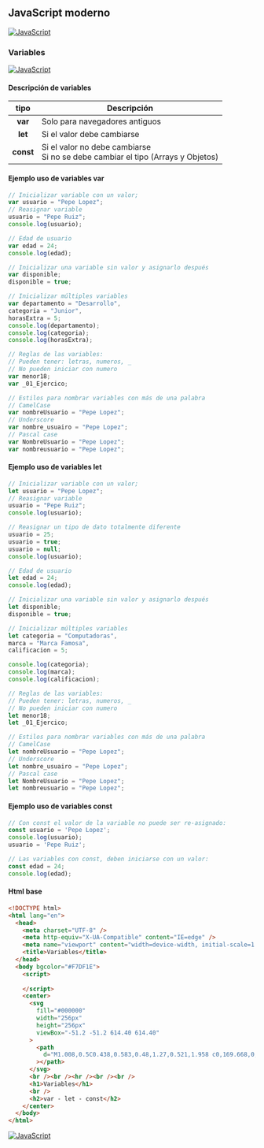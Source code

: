 ## JavaScript moderno
[![JavaScript](https://img.shields.io/badge/JavaScript-F7DF1E?style=for-the-badge&logo=javascript&logoColor=white&labelColor=101010)](https://github.com/Alberto-mt/JavaScript_JQuery/blob/main/JavaScript/Apuntes/index.md)

### Variables
[![JavaScript](https://img.shields.io/badge/Variables-447ac0?style=for-the-badge&logo=javascript&logoColor=white&labelColor=101010)](https://github.com/Alberto-mt/JavaScript_JQuery/blob/main/JavaScript/Apuntes/categories/Variables.md)

#### Descripción de variables
| tipo  | Descripción  |
|:-:|---|
| **var**  | Solo para navegadores antiguos  |
| **let**  | Si el valor debe cambiarse  |
| **const**  | Si el valor no debe cambiarse<br>Si no se debe cambiar el tipo (Arrays y Objetos)  |

#### Ejemplo uso de variables var
```js
// Inicializar variable con un valor;
var usuario = "Pepe Lopez";
// Reasignar variable
usuario = "Pepe Ruiz";
console.log(usuario);

// Edad de usuario
var edad = 24;
console.log(edad);

// Inicializar una variable sin valor y asignarlo después
var disponible;
disponible = true;

// Inicializar múltiples variables
var departamento = "Desarrollo",
categoria = "Junior",
horasExtra = 5;
console.log(departamento);
console.log(categoria);
console.log(horasExtra);

// Reglas de las variables:
// Pueden tener: letras, numeros, _
// No pueden iniciar con numero
var menor18;
var _01_Ejercico;

// Estilos para nombrar variables con más de una palabra
// CamelCase
var nombreUsuario = "Pepe Lopez";
// Underscore
var nombre_usuairo = "Pepe Lopez";
// Pascal case
var NombreUsuario = "Pepe Lopez";
var nombreusuario = "Pepe Lopez";
```

#### Ejemplo uso de variables let
```js
// Inicializar variable con un valor;
let usuario = "Pepe Lopez";
// Reasignar variable
usuario = "Pepe Ruiz";
console.log(usuario);

// Reasignar un tipo de dato totalmente diferente
usuario = 25;
usuario = true;
usuario = null;
console.log(usuario);

// Edad de usuario
let edad = 24;
console.log(edad);

// Inicializar una variable sin valor y asignarlo después
let disponible;
disponible = true;

// Inicializar múltiples variables
let categoria = "Computadoras",
marca = "Marca Famosa",
calificacion = 5;

console.log(categoria);
console.log(marca);
console.log(calificacion);

// Reglas de las variables:
// Pueden tener: letras, numeros, _
// No pueden iniciar con numero
let menor18;
let _01_Ejercico;

// Estilos para nombrar variables con más de una palabra
// CamelCase
let nombreUsuario = "Pepe Lopez";
// Underscore
let nombre_usuairo = "Pepe Lopez";
// Pascal case
let NombreUsuario = "Pepe Lopez";
let nombreusuario = "Pepe Lopez";
```

#### Ejemplo uso de variables const
```js
// Con const el valor de la variable no puede ser re-asignado:
const usuario = 'Pepe Lopez';
console.log(usuario);
usuario = 'Pepe Ruiz';

// Las variables con const, deben iniciarse con un valor:
const edad = 24;
console.log(edad);
```
#### Html base
```html
<!DOCTYPE html>
<html lang="en">
  <head>
    <meta charset="UTF-8" />
    <meta http-equiv="X-UA-Compatible" content="IE=edge" />
    <meta name="viewport" content="width=device-width, initial-scale=1.0" />
    <title>Variables</title>
  </head>
  <body bgcolor="#F7DF1E">
    <script>
      
    </script>
    <center>
      <svg
        fill="#000000"
        width="256px"
        height="256px"
        viewBox="-51.2 -51.2 614.40 614.40"
      >
        <path
          d="M1.008,0.5C0.438,0.583,0.48,1.27,0.521,1.958 c0,169.668,0,339.31,0,508.974c169.364,1.135,340.808,0.162,510.979,0.486c0-170.309,0-340.61,0-510.918 C341.342,0.5,171.167,0.5,1.008,0.5z M259.893,452.167c-11.822,11.919-30.478,18.938-53.429,18.938 c-37.643,0-58.543-18.34-71.884-43.711c12.842-8.2,25.966-16.122,39.344-23.795c5.456,15.262,23.886,32.42,44.683,21.857 c13.183-6.699,11.661-27.01,11.661-49.054c0-45.773,0-98.578,0-139.872c-0.042-0.688-0.083-1.375,0.482-1.458 c15.707,0,31.413,0,47.116,0c0,36.788,0,78.402,0,117.529C277.866,395.199,280.91,430.988,259.893,452.167z M470.696,409.917 c-2.674,39.884-35.243,61.063-79.17,61.188c-43.062,0.124-70.624-19.013-87.433-48.567c12.085-8.317,25.778-15.017,38.375-22.822 c10.08,15.761,27.537,30.91,53.429,28.652c16.131-1.406,34.856-14.555,24.285-34.482c-5.127-9.66-17.516-14.567-28.656-19.425 c-35.352-15.424-76.828-29.571-72.861-84.992c1.327-18.514,9.852-31.525,20.889-40.796c11.311-9.5,26.46-15.867,46.629-16.511 c36.629-1.173,56.723,15.12,70.429,37.884c-11.664,8.891-24.514,16.608-37.401,24.281c-4.229-12.995-24.644-25.658-41.772-17.969 c-7.789,3.493-14.788,13.761-10.684,26.224c3.66,11.115,18.589,17.199,30.599,22.344 C433.706,340.486,474.331,355.693,470.696,409.917z"
        ></path>
      </svg>
      <br /><br /><hr /><br /><br />
      <h1>Variables</h1>
      <br />
      <h2>var - let - const</h2>
    </center>
  </body>
</html>
```

[![JavaScript](https://img.shields.io/badge/Variables-447ac0?style=for-the-badge&label=&#9650;&logoColor=white&labelColor=101010)](https://github.com/Alberto-mt/JavaScript_JQuery/blob/main/JavaScript/Apuntes/categories/Variables.md)
